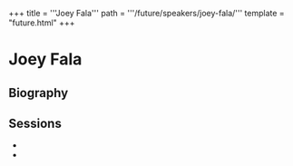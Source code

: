 +++
title = '''Joey Fala'''
path = '''/future/speakers/joey-fala/'''
template = "future.html"
+++

<h1>Joey Fala</h1>
<h2>Biography</h2>
<p></p>
<h2>Sessions</h2>
<ul><li><bound method Session.link of Session(data=SessionData(session_description='', session_end_date_time=datetime.datetime(2024, 7, 3, 11, 30), session_name='Joey Fala', session_start_date_time=datetime.datetime(2024, 7, 3, 10, 45), session_stub='E1B892FC-40B4-49F2-96DD-423971A9DE6C', speaker_category=['Organist'], speakers=['E0823356-74CA-4EE3-9B88-5F95013DC73E'], timezone_name='Pacific Time', updated_date=datetime.date(2023, 9, 4)), updated=False, deleted=False)></li><li><bound method Session.link of Session(data=SessionData(session_description='', session_end_date_time=datetime.datetime(2024, 7, 3, 9, 45), session_name='Joey Fala', session_start_date_time=datetime.datetime(2024, 7, 3, 9, 0), session_stub='199A4338-28CB-4BA9-AE18-7E5B95CA1963', speaker_category=['Organist'], speakers=['E0823356-74CA-4EE3-9B88-5F95013DC73E'], timezone_name='Pacific Time', updated_date=datetime.date(2023, 9, 4)), updated=False, deleted=False)></li>

